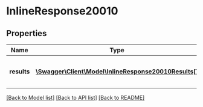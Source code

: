 # InlineResponse20010

## Properties
Name | Type | Description | Notes
------------ | ------------- | ------------- | -------------
**results** | [**\Swagger\Client\Model\InlineResponse20010Results[]**](InlineResponse20010Results.md) | The list of all public available tokens | [optional] 

[[Back to Model list]](../../README.md#documentation-for-models) [[Back to API list]](../../README.md#documentation-for-api-endpoints) [[Back to README]](../../README.md)

